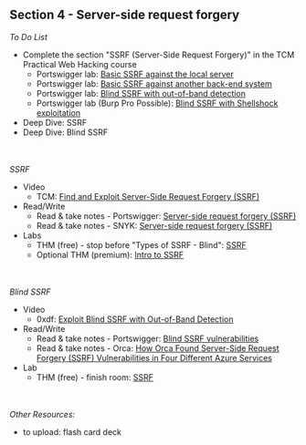 ## **Section 4 - Server-side request forgery** <br>

*To Do List*
- Complete the section "SSRF (Server-Side Request Forgery)" in the TCM Practical Web Hacking course
   - Portswigger lab: <a href="https://portswigger.net/web-security/ssrf/lab-basic-ssrf-against-localhost">Basic SSRF against the local server</a>
   - Portswigger lab: <a href="https://portswigger.net/web-security/ssrf/lab-basic-ssrf-against-backend-system">Basic SSRF against another back-end system</a>
   - Portswigger lab: <a href="https://portswigger.net/web-security/ssrf/blind/lab-out-of-band-detection">Blind SSRF with out-of-band detection</a>
   - Portswigger lab (Burp Pro Possible): <a href="https://portswigger.net/web-security/ssrf/blind/lab-shellshock-exploitation">Blind SSRF with Shellshock exploitation</a>
- Deep Dive: SSRF
- Deep Dive: Blind SSRF
<br><br><br>

*SSRF*
- Video
   - TCM: <a href="https://www.youtube.com/watch?v=eVI0Ny5cZ2c">Find and Exploit Server-Side Request Forgery (SSRF)</a>
- Read/Write
   - Read & take notes - Portswigger: <a href="https://portswigger.net/web-security/ssrf">Server-side request forgery (SSRF)</a>
   - Read & take notes - SNYK: <a href="https://learn.snyk.io/lesson/ssrf-server-side-request-forgery/">Server-side request forgery (SSRF)</a>
- Labs
   - THM (free) - stop before "Types of SSRF - Blind": <a href="https://tryhackme.com/r/room/ssrfhr">SSRF</a>
   - Optional THM (premium): <a href="https://tryhackme.com/r/room/ssrfqi">Intro to SSRF</a>
<br><br><br>

*Blind SSRF*
- Video
   - 0xdf: <a href="https://www.youtube.com/watch?v=AzBAHw6FZto">Exploit Blind SSRF with Out-of-Band Detection</a>
- Read/Write
   - Read & take notes - Portswigger: <a href="https://portswigger.net/web-security/ssrf/blind">Blind SSRF vulnerabilities</a>
   - Read & take notes - Orca: <a href="https://orca.security/resources/blog/ssrf-vulnerabilities-in-four-azure-services/">How Orca Found Server-Side Request Forgery (SSRF) Vulnerabilities in Four Different Azure Services</a>
- Lab
   - THM (free) - finish room: <a href="https://tryhackme.com/r/room/ssrfhr">SSRF</a>
<br><br><br>

*Other Resources:* <br>
- to upload: flash card deck
<br><br>

